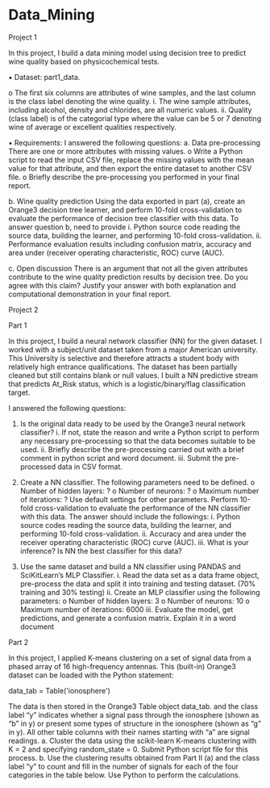# Data_Mining

Project 1

In this project, I build a data mining model using decision tree to predict wine quality based on physicochemical tests. 

▪ Dataset:
part1_data. 
 
o The first six columns are attributes of wine samples, and the last column is the class label denoting the wine quality. 
i. The wine sample attributes, including alcohol, density and chlorides, are all numeric values.
ii. Quality (class label) is of the categorial type where the value can be 5 or 7 denoting wine of average or excellent qualities respectively. 

▪ Requirements:
I answered the following questions:
a. Data pre-processing 
There are one or more attributes with missing values.
o Write a Python script to read the input CSV file, replace the missing values with the mean value for that attribute, and then export the entire dataset to another 
CSV file. 
o Briefly describe the pre-processing you performed in your final report. 

b. Wine quality prediction 
Using the data exported in part (a), create an Orange3 decision tree learner, and perform 10-fold cross-validation to evaluate the performance of decision tree 
classifier with this data. To answer question b, need to provide
i. Python source code reading the source data, building the learner, and performing 10-fold cross-validation.
ii. Performance evaluation results including confusion matrix, accuracy and area under (receiver operating characteristic, ROC) curve (AUC). 

c. Open discussion
There is an argument that not all the given attributes contribute to the wine quality prediction results by decision tree. Do you agree with this claim? Justify your 
answer with both explanation and computational demonstration in your final report.





Project 2

Part 1

In this project, I build a neural network classifier (NN) for the given dataset. I worked with a subject/unit dataset taken from a major American university. This University is selective and therefore attracts a student body with relatively high entrance qualifications. The dataset has been partially cleaned but still contains blank or null values. I built a NN predictive stream that predicts At_Risk status, which is a logistic/binary/flag classification target. 

I answered the following questions:

1. Is the original data ready to be used by the Orange3 neural network classifier?
i. If not, state the reason and write a Python script to perform any necessary pre-processing so that the data becomes suitable to be used.
ii. Briefly describe the pre-processing carried out with a brief comment in python script and word document.
iii. Submit the pre-processed data in CSV format.

2. Create a NN classifier. The following parameters need to be defined.
o Number of hidden layers: ? 
o Number of neurons: ? 
o Maximum number of iterations: ? 
Use default settings for other parameters. Perform 10-fold cross-validation to evaluate the performance of the NN classifier with this data. The answer should include the followings: 
i. Python source codes reading the source data, building the learner, and performing 10-fold cross-validation.
ii. Accuracy and area under the receiver operating characteristic (ROC) curve (AUC). 
iii. What is your inference? Is NN the best classifier for this data?

3. Use the same dataset and build a NN classifier using PANDAS and SciKitLearn’s MLP 
Classifier.
i. Read the data set as a data frame object, pre-process the data and split it into 
training and testing dataset. (70% training and 30% testing) 
ii. Create an MLP classifier using the following parameters: 
o Number of hidden layers: 3 
o Number of neurons: 10 
o Maximum number of iterations: 6000 
iii. Evaluate the model, get predictions, and generate a confusion matrix. Explain it in a word document 


Part 2

In this project, I applied K-means clustering on a set of signal data from a phased array of 16 high-frequency antennas. This (built-in) Orange3 dataset can be loaded with the Python statement: 

data_tab = Table('ionosphere')

The data is then stored in the Orange3 Table object data_tab. and the class label “y” indicates whether a signal pass through the ionosphere (shown as “b” in y) or present some types of structure in the ionosphere (shown as “g” in y). All other table columns with their names starting with “a” are signal readings. 
a. Cluster the data using the scikit-learn K-means clustering with K = 2 and specifying 
random_state = 0. Submit Python script file for this process.
b. Use the clustering results obtained from Part II (a) and the class label “y” to count and fill in the number of signals for each of the four categories in the table below. 
Use Python to perform the calculations. 
